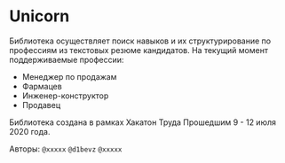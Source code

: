 # Unicorn

Библиотека осуществляет поиск навыков и их структурирование по профессиям из текстовых резюме кандидатов.
На текущий момент поддерживаемые профессии:
- Менеджер по продажам
- Фармацев
- Инженер-конструктор
- Продавец


Библиотека создана в рамках Хакатон Труда
Прошедшим 9 - 12 июля 2020 года.

Авторы:
`@xxxxx`
`@d1bevz` 
`@xxxxx`

